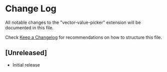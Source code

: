 # Change Log
All notable changes to the "vector-value-picker" extension will be documented in this file.

Check [Keep a Changelog](http://keepachangelog.com/) for recommendations on how to structure this file.

## [Unreleased]
- Initial release